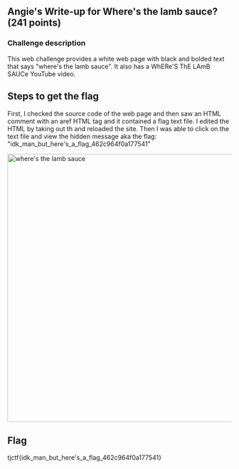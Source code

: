 <h2>Angie's Write-up for Where's the lamb sauce? (241 points)</h2>

<h3>Challenge description</h3>

<p> This web challenge provides a white web page with black and bolded text that says "where's the lamb sauce". It also has a WhERe'S ThE LAmB SAUCe YouTube video. </p>

<h2>Steps to get the flag</h2>

<p>First, I checked the source code of the web page and then saw an HTML comment with an aref HTML tag and it contained a flag text file. I edited the HTML by taking out th and reloaded the site. Then I was able to click on the text file and view the hidden message aka the flag: "idk_man_but_here's_a_flag_462c964f0a177541" </p>

<img width="602" alt="where's the lamb sauce" src="#">

<h2>Flag</h2>
<p>tjctf{idk_man_but_here's_a_flag_462c964f0a177541}</p>
   
